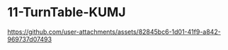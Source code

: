 # 11-TurnTable-KUMJ



https://github.com/user-attachments/assets/82845bc6-1d01-41f9-a842-969737d07493

